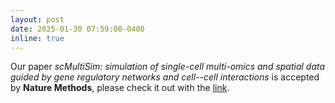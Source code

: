 ```yaml
---
layout: post
date: 2025-01-30 07:59:00-0400
inline: true
---
```


Our paper *scMultiSim: simulation of single-cell multi-omics and spatial data guided by gene regulatory networks and cell--cell interactions* is accepted by **Nature Methods**, please check it out with the [link](https://www.nature.com/articles/s41592-025-02651-0).
